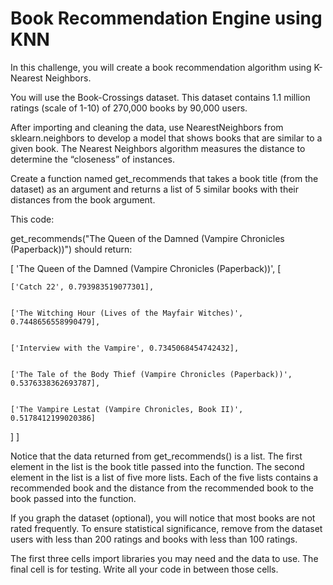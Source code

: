 # Book Recommendation Engine using KNN

In this challenge, you will create a book recommendation algorithm using K-Nearest Neighbors.

You will use the Book-Crossings dataset. This dataset contains 1.1 million ratings (scale of 1-10) of 270,000 books by 90,000 users.

After importing and cleaning the data, use NearestNeighbors from sklearn.neighbors to develop a model that shows books that are similar to a given book. The Nearest Neighbors algorithm measures the distance to determine the “closeness” of instances.

Create a function named get_recommends that takes a book title (from the dataset) as an argument and returns a list of 5 similar books with their distances from the book argument.

This code:

get_recommends("The Queen of the Damned (Vampire Chronicles (Paperback))")
should return:

[
  'The Queen of the Damned (Vampire Chronicles (Paperback))',
  [ 
   
    ['Catch 22', 0.793983519077301], 
    
   
    ['The Witching Hour (Lives of the Mayfair Witches)', 0.7448656558990479], 
    
   
    ['Interview with the Vampire', 0.7345068454742432],
    
    
    ['The Tale of the Body Thief (Vampire Chronicles (Paperback))', 0.5376338362693787],
    
    
    ['The Vampire Lestat (Vampire Chronicles, Book II)', 0.5178412199020386]
  
  ]
]

Notice that the data returned from get_recommends() is a list. The first element in the list is the book title passed into the function. The second element in the list is a list of five more lists. Each of the five lists contains a recommended book and the distance from the recommended book to the book passed into the function.

If you graph the dataset (optional), you will notice that most books are not rated frequently. To ensure statistical significance, remove from the dataset users with less than 200 ratings and books with less than 100 ratings.

The first three cells import libraries you may need and the data to use. The final cell is for testing. Write all your code in between those cells.


